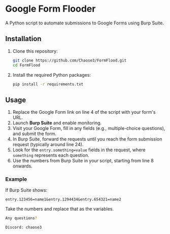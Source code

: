 # Google Form Flooder

A Python script to automate submissions to Google Forms using Burp Suite.

## Installation

1. Clone this repository:

    ```bash
    git clone https://github.com/Chaose3/FormFlood.git
    cd FormFlood
    ```

2. Install the required Python packages:

    ```bash
    pip install -r requirements.txt
    ```

## Usage

1. Replace the Google Form link on line 4 of the script with your form's URL.
2. Launch **Burp Suite** and enable monitoring.
3. Visit your Google Form, fill in any fields (e.g., multiple-choice questions), and submit the form.
4. In Burp Suite, forward the requests until you reach the form submission request (typically around line 24).
5. Look for the `entry.something=value` fields in the request, where `something` represents each question.
6. Use the numbers from Burp Suite in your script, starting from line 8 onwards.

### Example

If Burp Suite shows:

```text
entry.123456=name1&entry.1294434&entry.654321=name2
```
Take the numbers and replace that as the variables.
```bash
Any questions?

Discord: chaose3
```
